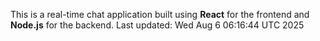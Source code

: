 This is a real-time chat application built using **React** for the frontend and **Node.js** for the backend.
Last updated: Wed Aug  6 06:16:44 UTC 2025
